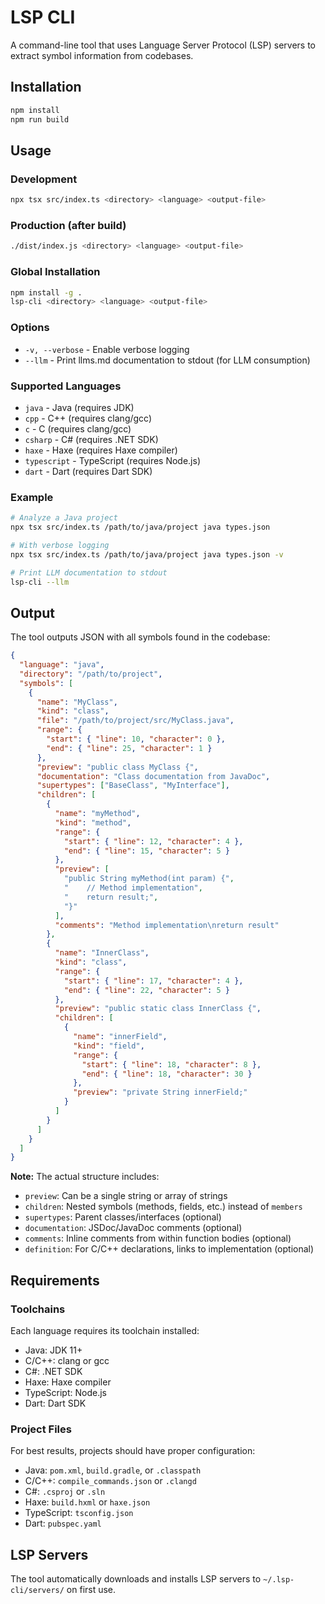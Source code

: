 # LSP CLI

A command-line tool that uses Language Server Protocol (LSP) servers to extract symbol information from codebases.

## Installation

```bash
npm install
npm run build
```

## Usage

### Development
```bash
npx tsx src/index.ts <directory> <language> <output-file>
```

### Production (after build)
```bash
./dist/index.js <directory> <language> <output-file>
```

### Global Installation
```bash
npm install -g .
lsp-cli <directory> <language> <output-file>
```

### Options
- `-v, --verbose` - Enable verbose logging
- `--llm` - Print llms.md documentation to stdout (for LLM consumption)

### Supported Languages
- `java` - Java (requires JDK)
- `cpp` - C++ (requires clang/gcc)
- `c` - C (requires clang/gcc)
- `csharp` - C# (requires .NET SDK)
- `haxe` - Haxe (requires Haxe compiler)
- `typescript` - TypeScript (requires Node.js)
- `dart` - Dart (requires Dart SDK)

### Example

```bash
# Analyze a Java project
npx tsx src/index.ts /path/to/java/project java types.json

# With verbose logging
npx tsx src/index.ts /path/to/java/project java types.json -v

# Print LLM documentation to stdout
lsp-cli --llm
```

## Output

The tool outputs JSON with all symbols found in the codebase:

```json
{
  "language": "java",
  "directory": "/path/to/project",
  "symbols": [
    {
      "name": "MyClass",
      "kind": "class",
      "file": "/path/to/project/src/MyClass.java",
      "range": {
        "start": { "line": 10, "character": 0 },
        "end": { "line": 25, "character": 1 }
      },
      "preview": "public class MyClass {",
      "documentation": "Class documentation from JavaDoc",
      "supertypes": ["BaseClass", "MyInterface"],
      "children": [
        {
          "name": "myMethod",
          "kind": "method",
          "range": {
            "start": { "line": 12, "character": 4 },
            "end": { "line": 15, "character": 5 }
          },
          "preview": [
            "public String myMethod(int param) {",
            "    // Method implementation",
            "    return result;",
            "}"
          ],
          "comments": "Method implementation\nreturn result"
        },
        {
          "name": "InnerClass",
          "kind": "class",
          "range": {
            "start": { "line": 17, "character": 4 },
            "end": { "line": 22, "character": 5 }
          },
          "preview": "public static class InnerClass {",
          "children": [
            {
              "name": "innerField",
              "kind": "field",
              "range": {
                "start": { "line": 18, "character": 8 },
                "end": { "line": 18, "character": 30 }
              },
              "preview": "private String innerField;"
            }
          ]
        }
      ]
    }
  ]
}
```

**Note:** The actual structure includes:
- `preview`: Can be a single string or array of strings
- `children`: Nested symbols (methods, fields, etc.) instead of `members`
- `supertypes`: Parent classes/interfaces (optional)
- `documentation`: JSDoc/JavaDoc comments (optional)
- `comments`: Inline comments from within function bodies (optional)
- `definition`: For C/C++ declarations, links to implementation (optional)

## Requirements

### Toolchains
Each language requires its toolchain installed:
- Java: JDK 11+
- C/C++: clang or gcc
- C#: .NET SDK
- Haxe: Haxe compiler
- TypeScript: Node.js
- Dart: Dart SDK

### Project Files
For best results, projects should have proper configuration:
- Java: `pom.xml`, `build.gradle`, or `.classpath`
- C/C++: `compile_commands.json` or `.clangd`
- C#: `.csproj` or `.sln`
- Haxe: `build.hxml` or `haxe.json`
- TypeScript: `tsconfig.json`
- Dart: `pubspec.yaml`

## LSP Servers

The tool automatically downloads and installs LSP servers to `~/.lsp-cli/servers/` on first use.